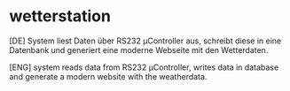 wetterstation
=============

[DE] System liest Daten über RS232 µController aus, schreibt diese in eine Datenbank und generiert eine moderne Webseite mit den Wetterdaten.

[ENG] system reads data from RS232 µController, writes data in database and generate a modern website with the weatherdata.
